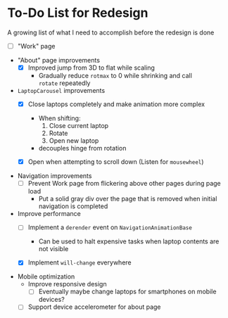 # To-Do List for Redesign
A growing list of what I need to accomplish before the redesign is done

- [ ] "Work" page


- "About" page improvements
  - [x] Improved jump from 3D to flat while scaling
    - Gradually reduce `rotmax` to 0 while shrinking and call `rotate` repeatedly


- `LaptopCarousel` improvements
  - [x] Close laptops completely and make animation more complex
    - When shifting:
      1. Close current laptop
      2. Rotate
      3. Open new laptop
    - decouples hinge from rotation
  - [x] Open when attempting to scroll down (Listen for `mousewheel`)


- Navigation improvements
  - [ ] Prevent Work page from flickering above other pages during page load
    - Put a solid gray div over the page that is removed when initial navigation is completed


- Improve performance
  - [ ] Implement a `derender` event on `NavigationAnimationBase`
    - Can be used to halt expensive tasks when laptop contents are not visible
  - [x] Implement `will-change` everywhere


- Mobile optimization
  - Improve responsive design
    - [ ] Eventually maybe change laptops for smartphones on mobile devices?
  - [ ] Support device accelerometer for about page
